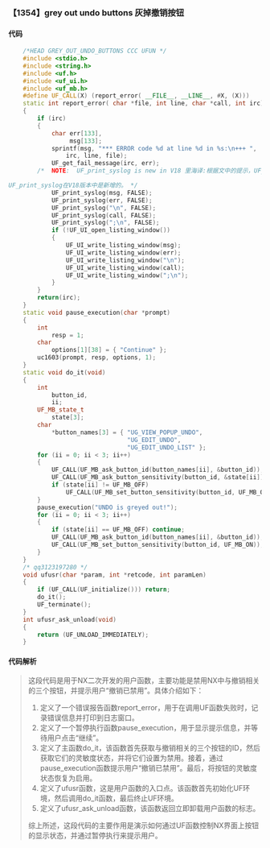 ### 【1354】grey out undo buttons 灰掉撤销按钮

#### 代码

```cpp
    /*HEAD GREY_OUT_UNDO_BUTTONS CCC UFUN */  
    #include <stdio.h>  
    #include <string.h>  
    #include <uf.h>  
    #include <uf_ui.h>  
    #include <uf_mb.h>  
    #define UF_CALL(X) (report_error( __FILE__, __LINE__, #X, (X)))  
    static int report_error( char *file, int line, char *call, int irc)  
    {  
        if (irc)  
        {  
            char err[133],  
                 msg[133];  
            sprintf(msg, "*** ERROR code %d at line %d in %s:\n+++ ",  
                irc, line, file);  
            UF_get_fail_message(irc, err);  
        /*  NOTE:  UF_print_syslog is new in V18 里海译:根据文中的提示，UF_print_syslog是在V18版本中新增的。因此，我的回答仅限于翻译，不会添加任何评论或解释：

UF_print_syslog在V18版本中是新增的。 */  
            UF_print_syslog(msg, FALSE);  
            UF_print_syslog(err, FALSE);  
            UF_print_syslog("\n", FALSE);  
            UF_print_syslog(call, FALSE);  
            UF_print_syslog(";\n", FALSE);  
            if (!UF_UI_open_listing_window())  
            {  
                UF_UI_write_listing_window(msg);  
                UF_UI_write_listing_window(err);  
                UF_UI_write_listing_window("\n");  
                UF_UI_write_listing_window(call);  
                UF_UI_write_listing_window(";\n");  
            }  
        }  
        return(irc);  
    }  
    static void pause_execution(char *prompt)  
    {  
        int  
            resp = 1;  
        char  
            options[1][38] = { "Continue" };  
        uc1603(prompt, resp, options, 1);  
    }  
    static void do_it(void)  
    {  
        int  
            button_id,  
            ii;  
        UF_MB_state_t  
            state[3];  
        char  
            *button_names[3] = { "UG_VIEW_POPUP_UNDO",  
                                 "UG_EDIT_UNDO",  
                                 "UG_EDIT_UNDO_LIST" };  
        for (ii = 0; ii < 3; ii++)  
        {  
            UF_CALL(UF_MB_ask_button_id(button_names[ii], &button_id));  
            UF_CALL(UF_MB_ask_button_sensitivity(button_id, &state[ii]));  
            if (state[ii] != UF_MB_OFF)  
                UF_CALL(UF_MB_set_button_sensitivity(button_id, UF_MB_OFF));  
        }  
        pause_execution("UNDO is greyed out!");  
        for (ii = 0; ii < 3; ii++)  
        {  
            if (state[ii] == UF_MB_OFF) continue;  
            UF_CALL(UF_MB_ask_button_id(button_names[ii], &button_id));  
            UF_CALL(UF_MB_set_button_sensitivity(button_id, UF_MB_ON));  
        }  
    }  
    /* qq3123197280 */  
    void ufusr(char *param, int *retcode, int paramLen)  
    {  
        if (UF_CALL(UF_initialize())) return;  
        do_it();  
        UF_terminate();  
    }  
    int ufusr_ask_unload(void)  
    {  
        return (UF_UNLOAD_IMMEDIATELY);  
    }

```

#### 代码解析

> 这段代码是用于NX二次开发的用户函数，主要功能是禁用NX中与撤销相关的三个按钮，并提示用户“撤销已禁用”。具体介绍如下：
>
> 1. 定义了一个错误报告函数report_error，用于在调用UF函数失败时，记录错误信息并打印到日志窗口。
> 2. 定义了一个暂停执行函数pause_execution，用于显示提示信息，并等待用户点击“继续”。
> 3. 定义了主函数do_it，该函数首先获取与撤销相关的三个按钮的ID，然后获取它们的灵敏度状态，并将它们设置为禁用。接着，通过pause_execution函数提示用户“撤销已禁用”。最后，将按钮的灵敏度状态恢复为启用。
> 4. 定义了ufusr函数，这是用户函数的入口点。该函数首先初始化UF环境，然后调用do_it函数，最后终止UF环境。
> 5. 定义了ufusr_ask_unload函数，该函数返回立即卸载用户函数的标志。
>
> 综上所述，这段代码的主要作用是演示如何通过UF函数控制NX界面上按钮的显示状态，并通过暂停执行来提示用户。
>
